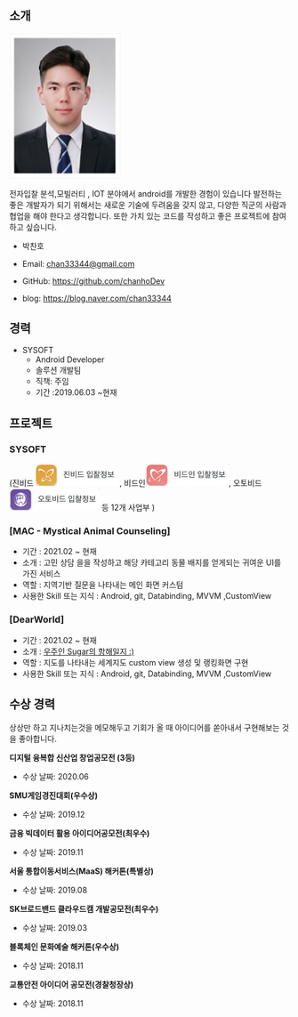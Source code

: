 ## 소개

<img width="200" alt="image" src="./images/profile.jpeg">  

전자입찰 분석,모빌러티 , IOT 분야에서 android를 개발한 경험이 있습니다 
발전하는 좋은 개발자가 되기 위해서는 새로운 기술에 두려움을 갖지 않고, 
다양한 직군의 사람과 협업을 해야 한다고 생각합니다. 
또한 가치 있는 코드를 작성하고 좋은 프로젝트에 참여하고 싶습니다. 

- 박찬호

- Email: chan33344@gmail.com

- GitHub: https://github.com/chanhoDev 

- blog: https://blog.naver.com/chan33344


   

## 경력
-  SYSOFT
    - Android Developer
    - 솔루션 개발팀
    - 직책: 주임
    - 기간 :2019.06.03 ~현재 


## 프로젝트

### SYSOFT 
(진비드 <img src="./images/jinbid.png" height="40" alt="Jinbid logo"> , 비드인<img src="./images/bidin.png" height="40" alt="bidin logo">, 오토비드<img src="./images/autobid.png" height="40" alt="autobid logo"> 등 12개 사업부 )


### [MAC - Mystical Animal Counseling]
- 기간 : 2021.02 ~ 현재
- 소개 : 고민 상담 을을 작성하고 해당 카테고리 동물 배지를 얻게되는 귀여운 UI를 가진 서비스
- 역할 : 지역기반 질문을 나타내는 메인 화면 커스텀
- 사용한 Skill 또는 지식 : Android, git, Databinding, MVVM ,CustomView


### [DearWorld]
- 기간 : 2021.02 ~ 현재
- 소개 : [우주인 Sugar의 항해일지 :)](https://besign35.tistory.com/2)
- 역할 : 지도를 나타내는 세계지도 custom view 생성 및 랭킹화면 구현 
- 사용한 Skill 또는 지식 : Android, git, Databinding, MVVM ,CustomView





## 수상 경력

상상만 하고 지나치는것을 메모해두고 기회가 올 때 아이디어를 쏟아내서 구현해보는 것을 좋아합니다.

**디지털 융복합 신산업 창업공모전 (3등)**

- 수상 날짜: 2020.06 

**SMU게임경진대회(우수상)**

- 수상 날짜: 2019.12  

**금융 빅데이터 활용 아이디어공모전(최우수)**

- 수상 날짜: 2019.11  

**서울 통합이동서비스(MaaS) 해커톤(특별상)**

- 수상 날짜: 2019.08  

**SK브로드밴드 클라우드캠 개발공모전(최우수)**

- 수상 날짜: 2019.03  

**블록체인 문화예술 해커톤(우수상)**

- 수상 날짜: 2018.11  

**교통안전 아이디어 공모전(경찰청장상)**

- 수상 날짜: 2018.11  





